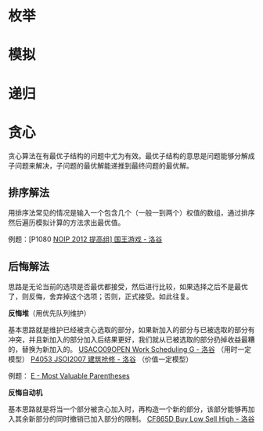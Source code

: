 # 枚举

# 模拟

# 递归

# 贪心

贪心算法在有最优子结构的问题中尤为有效。最优子结构的意思是问题能够分解成子问题来解决，子问题的最优解能递推到最终问题的最优解。

## 排序解法

用排序法常见的情况是输入一个包含几个（一般一到两个）权值的数组，通过排序然后遍历模拟计算的方法求出最优值。

例题：[P1080 [NOIP 2012 提高组\] 国王游戏 - 洛谷](https://www.luogu.com.cn/problem/P1080)

## 后悔解法

思路是无论当前的选项是否最优都接受，然后进行比较，如果选择之后不是最优了，则反悔，舍弃掉这个选项；否则，正式接受。如此往复。

**反悔堆**（用优先队列维护）

基本思路就是维护已经被贪心选取的部分，如果新加入的部分与已被选取的部分有冲突，并且新加入的部分加入后结果更好，我们就从已被选取的部分扔掉收益最糟的，替换为新加入的。
[USACO09OPEN Work Scheduling G - 洛谷](https://www.luogu.com.cn/problem/P2949) （用时一定模型）
[P4053 JSOI2007 建筑抢修 - 洛谷](https://www.luogu.com.cn/problem/P4053) （价值一定模型）

例题：
[E - Most Valuable Parentheses](https://atcoder.jp/contests/abc407/tasks/abc407_e)

**反悔自动机**

基本思路就是将当一个部分被贪心加入时，再构造一个新的部分，该部分能够再加入其余新部分的同时撤销已加入部分的限制。
[CF865D Buy Low Sell High - 洛谷](https://www.luogu.com.cn/problem/CF865D)




































